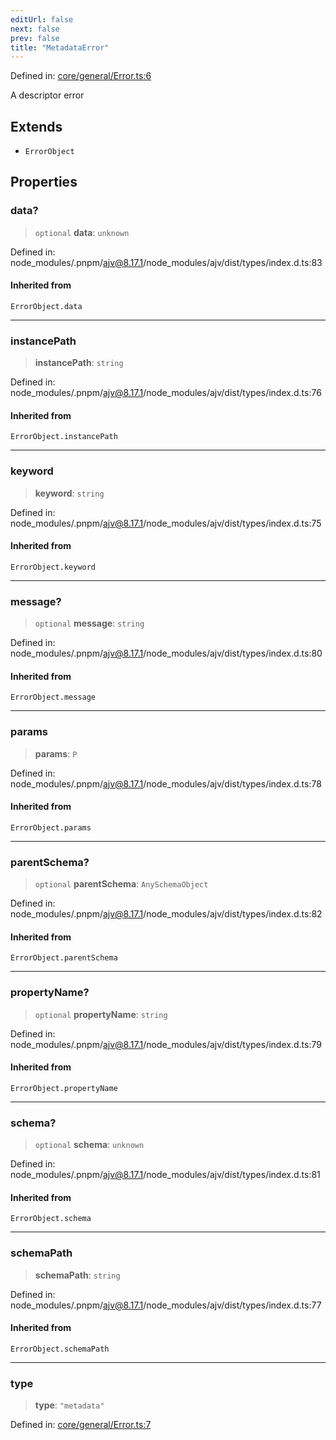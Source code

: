 ```yaml
---
editUrl: false
next: false
prev: false
title: "MetadataError"
---
```


Defined in: [core/general/Error.ts:6](https://github.com/datisthq/dpkit/blob/7a3ebb9422265a09d2e84e0952d10e0101139f80/core/general/Error.ts#L6)

A descriptor error

## Extends

- `ErrorObject`

## Properties

### data?

> `optional` **data**: `unknown`

Defined in: node\_modules/.pnpm/ajv@8.17.1/node\_modules/ajv/dist/types/index.d.ts:83

#### Inherited from

`ErrorObject.data`

***

### instancePath

> **instancePath**: `string`

Defined in: node\_modules/.pnpm/ajv@8.17.1/node\_modules/ajv/dist/types/index.d.ts:76

#### Inherited from

`ErrorObject.instancePath`

***

### keyword

> **keyword**: `string`

Defined in: node\_modules/.pnpm/ajv@8.17.1/node\_modules/ajv/dist/types/index.d.ts:75

#### Inherited from

`ErrorObject.keyword`

***

### message?

> `optional` **message**: `string`

Defined in: node\_modules/.pnpm/ajv@8.17.1/node\_modules/ajv/dist/types/index.d.ts:80

#### Inherited from

`ErrorObject.message`

***

### params

> **params**: `P`

Defined in: node\_modules/.pnpm/ajv@8.17.1/node\_modules/ajv/dist/types/index.d.ts:78

#### Inherited from

`ErrorObject.params`

***

### parentSchema?

> `optional` **parentSchema**: `AnySchemaObject`

Defined in: node\_modules/.pnpm/ajv@8.17.1/node\_modules/ajv/dist/types/index.d.ts:82

#### Inherited from

`ErrorObject.parentSchema`

***

### propertyName?

> `optional` **propertyName**: `string`

Defined in: node\_modules/.pnpm/ajv@8.17.1/node\_modules/ajv/dist/types/index.d.ts:79

#### Inherited from

`ErrorObject.propertyName`

***

### schema?

> `optional` **schema**: `unknown`

Defined in: node\_modules/.pnpm/ajv@8.17.1/node\_modules/ajv/dist/types/index.d.ts:81

#### Inherited from

`ErrorObject.schema`

***

### schemaPath

> **schemaPath**: `string`

Defined in: node\_modules/.pnpm/ajv@8.17.1/node\_modules/ajv/dist/types/index.d.ts:77

#### Inherited from

`ErrorObject.schemaPath`

***

### type

> **type**: `"metadata"`

Defined in: [core/general/Error.ts:7](https://github.com/datisthq/dpkit/blob/7a3ebb9422265a09d2e84e0952d10e0101139f80/core/general/Error.ts#L7)
